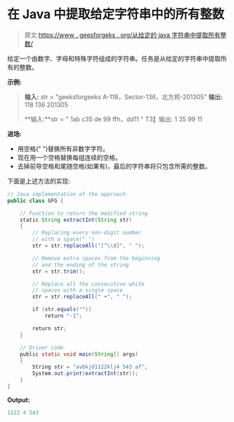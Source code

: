 # 在 Java 中提取给定字符串中的所有整数

> 原文:[https://www . geesforgeks . org/从给定的 java 字符串中提取所有整数/](https://www.geeksforgeeks.org/extract-all-integers-from-the-given-string-in-java/)

给定一个由数字、字母和特殊字符组成的字符串。任务是从给定的字符串中提取所有的整数。

**示例:**

> **输入:** str = "geeksforgeeks A-118，Sector-136，北方邦-201305"
> **输出:** 118 136 201305
> 
> **输入:**str = " 1ab c35 de 99 ffh，dd11 "
> T3】输出: 1 35 99 11

**进场:**

*   用空格(" ")替换所有非数字字符。
*   现在用一个空格替换每组连续的空格。
*   去掉前导空格和尾随空格(如果有)，最后的字符串将只包含所需的整数。

下面是上述方法的实现:

```java
// Java implementation of the approach
public class GFG {

    // Function to return the modified string
    static String extractInt(String str)
    {
        // Replacing every non-digit number
        // with a space(" ")
        str = str.replaceAll("[^\\d]", " ");

        // Remove extra spaces from the beginning
        // and the ending of the string
        str = str.trim();

        // Replace all the consecutive white
        // spaces with a single space
        str = str.replaceAll(" +", " ");

        if (str.equals(""))
            return "-1";

        return str;
    }

    // Driver code
    public static void main(String[] args)
    {
        String str = "avbkjd1122klj4 543 af";
        System.out.print(extractInt(str));
    }
}
```

**Output:**

```java
1122 4 543

```